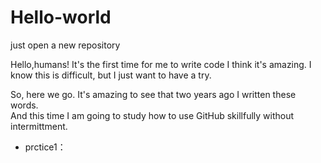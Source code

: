 # Hello-world
just open a new repository

Hello,humans!
It's the first time for me to write code
I think it's amazing.
I know this is difficult, but I just want to have a try.


So, here we go.
It's amazing to see that two years ago I written these words.  
And this time I am going to study how to use GitHub skillfully without intermittment. 

+ prctice1：
